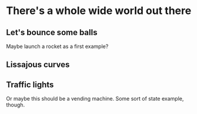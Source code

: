 # There's a whole wide world out there

## Let's bounce some balls

Maybe launch a rocket as a first example?

## Lissajous curves

## Traffic lights

Or maybe this should be a vending machine. Some sort of state example, though.

